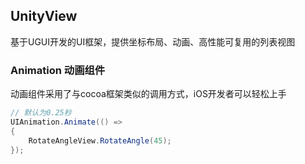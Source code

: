 ## UnityView
基于UGUI开发的UI框架，提供坐标布局、动画、高性能可复用的列表视图
### Animation 动画组件
动画组件采用了与cocoa框架类似的调用方式，iOS开发者可以轻松上手
```C#
// 默认为0.25秒
UIAnimation.Animate(() =>
{
    RotateAngleView.RotateAngle(45);
});
```
